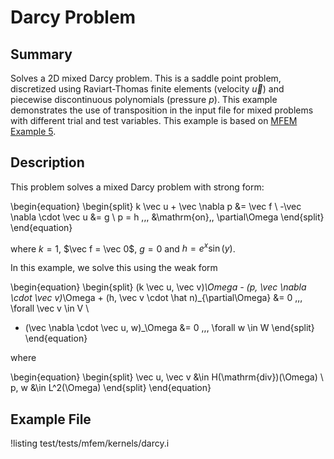 # Darcy Problem

## Summary

Solves a 2D mixed Darcy problem. This is a saddle point problem, discretized
using Raviart-Thomas finite elements (velocity $\vec u$) and piecewise
discontinuous polynomials (pressure $p$). This example demonstrates the use of
transposition in the input file for mixed problems with different trial and
test variables. This example is based on [MFEM Example 5](https://mfem.org/examples/).

## Description

This problem solves a mixed Darcy problem with strong form:

\begin{equation}
\begin{split}
k \vec u + \vec \nabla p &= \vec f \\
-\vec \nabla \cdot \vec u &= g \\
p = h \,\,\, &\mathrm{on}\,\, \partial\Omega
\end{split}
\end{equation}

where $k = 1$, $\vec f = \vec 0$, $g = 0$ and $h = e^x \sin(y)$.

In this example, we solve this using the weak form

\begin{equation}
\begin{split}
(k \vec u, \vec v)_\Omega - (p, \vec \nabla \cdot \vec v)_\Omega + (h, \vec v \cdot \hat n)_{\partial\Omega}
&= 0 \,\,\, \forall \vec v \in V \\
- (\vec \nabla \cdot \vec u, w)_\Omega &= 0 \,\,\, \forall w \in W
\end{split}
\end{equation}

where

\begin{equation}
\begin{split}
\vec u, \vec v &\in H(\mathrm{div})(\Omega) \\
p, w &\in L^2(\Omega)
\end{split}
\end{equation}

## Example File

!listing test/tests/mfem/kernels/darcy.i
